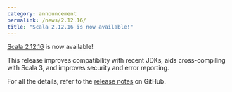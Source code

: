 ```yaml
---
category: announcement
permalink: /news/2.12.16/
title: "Scala 2.12.16 is now available!"
---
```

[Scala 2.12.16](https://github.com/scala/scala/releases/tag/v2.12.16) is now available!

This release improves compatibility with recent JDKs,
aids cross-compiling with Scala 3,
and improves security and error reporting.

For all the details, refer to the [release notes](https://github.com/scala/scala/releases/tag/v2.12.16) on GitHub.
